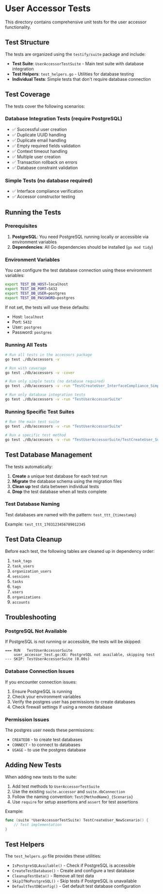 # User Accessor Tests

This directory contains comprehensive unit tests for the user accessor functionality.

## Test Structure

The tests are organized using the `testify/suite` package and include:

- **Test Suite**: `UserAccessorTestSuite` - Main test suite with database integration
- **Test Helpers**: `test_helpers.go` - Utilities for database testing
- **Individual Tests**: Simple tests that don't require database connection

## Test Coverage

The tests cover the following scenarios:

### Database Integration Tests (require PostgreSQL)
- ✅ Successful user creation
- ✅ Duplicate UUID handling
- ✅ Duplicate email handling
- ✅ Empty required fields validation
- ✅ Context timeout handling
- ✅ Multiple user creation
- ✅ Transaction rollback on errors
- ✅ Database constraint validation

### Simple Tests (no database required)
- ✅ Interface compliance verification
- ✅ Accessor constructor testing

## Running the Tests

### Prerequisites

1. **PostgreSQL**: You need PostgreSQL running locally or accessible via environment variables
2. **Dependencies**: All Go dependencies should be installed (`go mod tidy`)

### Environment Variables

You can configure the test database connection using these environment variables:

```bash
export TEST_DB_HOST=localhost
export TEST_DB_PORT=5432
export TEST_DB_USER=postgres
export TEST_DB_PASSWORD=postgres
```

If not set, the tests will use these defaults:
- Host: `localhost`
- Port: `5432`
- User: `postgres`
- Password: `postgres`

### Running All Tests

```bash
# Run all tests in the accessors package
go test ./db/accessors -v

# Run with coverage
go test ./db/accessors -v -cover

# Run only simple tests (no database required)
go test ./db/accessors -v -run "TestCreateUser_InterfaceCompliance_Simple|TestNewDBAccessor"

# Run only database integration tests
go test ./db/accessors -v -run "TestUserAccessorSuite"
```

### Running Specific Test Suites

```bash
# Run the main test suite
go test ./db/accessors -v -run "TestUserAccessorSuite"

# Run a specific test method
go test ./db/accessors -v -run "TestUserAccessorSuite/TestCreateUser_Success"
```

## Test Database Management

The tests automatically:

1. **Create** a unique test database for each test run
2. **Migrate** the database schema using the migration files
3. **Clean up** test data between individual tests
4. **Drop** the test database when all tests complete

### Test Database Naming

Test databases are named with the pattern: `test_ttt_{timestamp}`

Example: `test_ttt_1703123456789012345`

## Test Data Cleanup

Before each test, the following tables are cleaned up in dependency order:

1. `task_tags`
2. `task_users`
3. `organization_users`
4. `sessions`
5. `tasks`
6. `tags`
7. `users`
8. `organizations`
9. `accounts`

## Troubleshooting

### PostgreSQL Not Available

If PostgreSQL is not running or accessible, the tests will be skipped:

```
=== RUN   TestUserAccessorSuite
    user_accessor_test.go:XX: PostgreSQL not available, skipping test
--- SKIP: TestUserAccessorSuite (0.00s)
```

### Database Connection Issues

If you encounter connection issues:

1. Ensure PostgreSQL is running
2. Check your environment variables
3. Verify the postgres user has permissions to create databases
4. Check firewall settings if using a remote database

### Permission Issues

The postgres user needs these permissions:
- `CREATEDB` - to create test databases
- `CONNECT` - to connect to databases
- `USAGE` - to use the postgres database

## Adding New Tests

When adding new tests to the suite:

1. Add test methods to `UserAccessorTestSuite`
2. Use the existing `suite.accessor` and `suite.dbConnection`
3. Follow the naming convention: `Test{MethodName}_{Scenario}`
4. Use `require` for setup assertions and `assert` for test assertions

Example:
```go
func (suite *UserAccessorTestSuite) TestCreateUser_NewScenario() {
    // Test implementation
}
```

## Test Helpers

The `test_helpers.go` file provides these utilities:

- `IsPostgreSQLAvailable()` - Check if PostgreSQL is accessible
- `CreateTestDatabase()` - Create and configure a test database
- `CleanupTestData()` - Remove all test data
- `SkipIfNoPostgreSQL()` - Skip tests if PostgreSQL is unavailable
- `DefaultTestDBConfig()` - Get default test database configuration